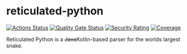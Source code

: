 # reticulated-python

[![Actions Status](https://github.com/oxisto/reticulated-python/workflows/build/badge.svg)](https://github.com/oxisto/reticulated-python/actions)
 [![Quality Gate Status](https://sonarcloud.io/api/project_badges/measure?project=oxisto_reticulated-python&metric=alert_status)](https://sonarcloud.io/dashboard?id=oxisto_reticulated-python) [![Security Rating](https://sonarcloud.io/api/project_badges/measure?project=oxisto_reticulated-python&metric=security_rating)](https://sonarcloud.io/dashboard?id=oxisto_reticulated-python) [![Coverage](https://sonarcloud.io/api/project_badges/measure?project=oxisto_reticulated-python&metric=coverage)](https://sonarcloud.io/dashboard?id=oxisto_reticulated-python)

Reticulated Python is a ~~Java~~Kotlin-based parser for the worlds largest snake.
